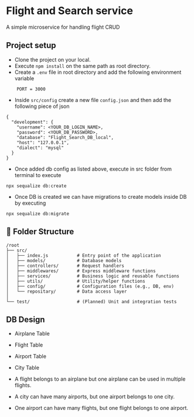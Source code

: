 # Flight and Search service
A simple microservice for handling flight CRUD 

## Project setup 
- Clone the project on your local.
- Execute `npm install` on the same path as root directory.
- Create a `.env` file in root directory and add the following environment variable
```
    PORT = 3000
```
- Inside `src/config` create a new file `config.json` and then add the following piece of json 
```
{
  "development": {
    "username": <YOUR_DB_LOGIN_NAME>,
    "password": <YOUR_DB_PASSWORD>,
    "database": "Flight_Search_DB_local",
    "host": "127.0.0.1",
    "dialect": "mysql"
  }
}
```
- Once added db config as listed above, execute in src folder from terminal to execute
```
npx sequalize db:create
```
- Once DB is created we can have migrations to create models inside DB by executing
```
npx sequalize db:migrate
```

## 📁 Folder Structure

```
/root
├── src/
│   ├── index.js           # Entry point of the application
│   ├── models/            # Database models
│   ├── controllers/       # Request handlers
│   ├── middlewares/       # Express middleware functions
│   ├── services/          # Business logic and reusable functions
│   ├── utils/             # Utility/helper functions
│   ├── config/            # Configuration files (e.g., DB, env)
│   └── repositary/        # Data access layer
│
└── test/                  # (Planned) Unit and integration tests
```


##  DB Design
- Airplane Table 
- Flight Table
- Airport Table
- City Table

- A flight belongs to an airplane but one airplane can be used in multiple flights.
- A city can have many airports, but one airport belongs to one city.
- One airport can have many flights, but one flight belongs to one airport.
